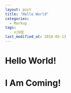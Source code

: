 ```yaml
---
layout: post
title: "Hello World"
categories:
  - Markup
tags:
  - xjb扯
last_modified_at: 2018-03-13
---
```

# Hello World!

# I Am Coming!
